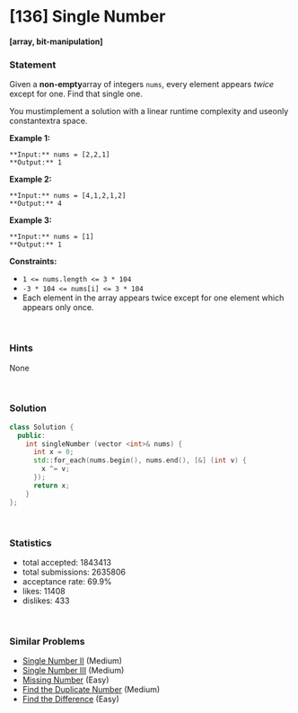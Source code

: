 # [136] Single Number

**[array, bit-manipulation]**

### Statement

Given a **non-empty**array of integers `nums`, every element appears *twice* except for one. Find that single one.

You mustimplement a solution with a linear runtime complexity and useonly constantextra space.


**Example 1:**

```
**Input:** nums = [2,2,1]
**Output:** 1

```
**Example 2:**

```
**Input:** nums = [4,1,2,1,2]
**Output:** 4

```
**Example 3:**

```
**Input:** nums = [1]
**Output:** 1

```

**Constraints:**
* `1 <= nums.length <= 3 * 104`
* `-3 * 104 <= nums[i] <= 3 * 104`
* Each element in the array appears twice except for one element which appears only once.


<br>

### Hints

None

<br>

### Solution

```cpp
class Solution {
  public:
    int singleNumber (vector <int>& nums) {
      int x = 0;
      std::for_each(nums.begin(), nums.end(), [&] (int v) {
        x ^= v;
      });
      return x;
    }
};
```

<br>

### Statistics

- total accepted: 1843413
- total submissions: 2635806
- acceptance rate: 69.9%
- likes: 11408
- dislikes: 433

<br>

### Similar Problems

- [Single Number II](https://leetcode.com/problems/single-number-ii) (Medium)
- [Single Number III](https://leetcode.com/problems/single-number-iii) (Medium)
- [Missing Number](https://leetcode.com/problems/missing-number) (Easy)
- [Find the Duplicate Number](https://leetcode.com/problems/find-the-duplicate-number) (Medium)
- [Find the Difference](https://leetcode.com/problems/find-the-difference) (Easy)
